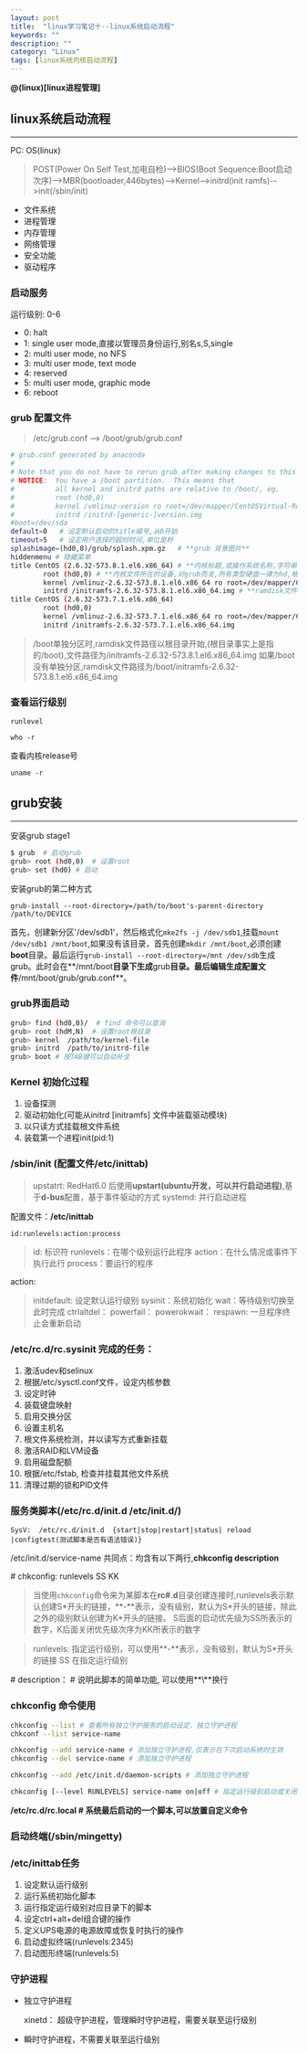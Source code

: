 ```yaml
---
layout: post
title:  "linux学习笔记十--linux系统启动流程"
keywords: ""
description: ""
category: "Linux" 
tags: [linux系统内核启动流程]
---
```


**@(linux)[linux进程管理]**

## linux系统启动流程
---

PC: OS(linux)

> POST(Power On Self Test,加电自检)-->BIOS(Boot Sequence:Boot启动次序)-->MBR(bootloader,446bytes)-->Kernel-->initrd(init ramfs)-->init(/sbin/init)


> 
* 文件系统
* 进程管理
* 内存管理
* 网络管理
* 安全功能
* 驱动程序

<!-- more -->

### 启动服务

运行级别: 0-6

>
- 0: halt
- 1: single user mode,直接以管理员身份运行,别名s,S,single
- 2: multi user mode, no NFS
- 3: multi user mode, text mode 
- 4: reserved 
- 5: multi user mode, graphic mode 
- 6: reboot 


### grub 配置文件

> /etc/grub.conf --> /boot/grub/grub.conf 

```bash
# grub.conf generated by anaconda
#
# Note that you do not have to rerun grub after making changes to this file
# NOTICE:  You have a /boot partition.  This means that
#          all kernel and initrd paths are relative to /boot/, eg.
#          root (hd0,0)
#          kernel /vmlinuz-version ro root=/dev/mapper/CentOSVirtual-Root
#          initrd /initrd-[generic-]version.img
#boot=/dev/sda
default=0   # 设定默认启动的title编号,从0开始
timeout=5   # 设定用户选择的超时时间,单位是秒
splashimage=(hd0,0)/grub/splash.xpm.gz   # **grub 背景图片**
hiddenmenu # 隐藏菜单
title CentOS (2.6.32-573.8.1.el6.x86_64) # **内核标题,或操作系统名称,字符串,可自由修改**
        root (hd0,0) # **内核文件所在的设备,对grub而言,所有类型硬盘一律为hd,格式为(hdM,N), hdM,M表示第几块硬盘,N表示该硬盘的第几个分区**
        kernel /vmlinuz-2.6.32-573.8.1.el6.x86_64 ro root=/dev/mapper/CentOSVirtual-Root rd_NO_LUKS rd_LVM_LV=CentOSVirtual/Swap LANG=en_US.UTF-8 rd_NO_MD SYSFONT=latarcyrheb-sun16 crashkernel=auto rd_LVM_LV=CentOSVirtual/Root  KEYBOARDTYPE=pc KEYTABLE=us rd_NO_DM rhgb quiet # **内核文件路劲,及传递给内核的参数**
        initrd /initramfs-2.6.32-573.8.1.el6.x86_64.img # **ramdisk文件路径**
title CentOS (2.6.32-573.7.1.el6.x86_64)
        root (hd0,0)
        kernel /vmlinuz-2.6.32-573.7.1.el6.x86_64 ro root=/dev/mapper/CentOSVirtual-Root rd_NO_LUKS rd_LVM_LV=CentOSVirtual/Swap LANG=en_US.UTF-8 rd_NO_MD SYSFONT=latarcyrheb-sun16 crashkernel=auto rd_LVM_LV=CentOSVirtual/Root  KEYBOARDTYPE=pc KEYTABLE=us rd_NO_DM rhgb quiet
        initrd /initramfs-2.6.32-573.7.1.el6.x86_64.img
```

> /boot单独分区时,ramdisk文件路径以根目录开始,(根目录事实上是指的/boot),文件路径为/initramfs-2.6.32-573.8.1.el6.x86_64.img
> 如果/boot没有单独分区,ramdisk文件路径为/boot/initramfs-2.6.32-573.8.1.el6.x86_64.img

### 查看运行级别

	runlevel 

	who -r

查看内核release号

	uname -r

## grub安装
---

安装grub stage1

```bash
$ grub  # 启动grub
grub> root (hd0,0)  # 设置root
grub> set (hd0) # 启动
``` 


安装grub的第二种方式

	grub-install --root-directory=/path/to/boot's-parent-directory /path/to/DEVICE

首先，创建新分区'/dev/sdb1'，然后格式化`mke2fs -j /dev/sdb1`,挂载`mount /dev/sdb1 /mnt/boot`,如果没有该目录，首先创建`mkdir /mnt/boot`,必须创建**boot**目录。最后运行`grub-install --root-directory=/mnt /dev/sdb`生成grub。此时会在**/mnt/boot**目录下生成**grub**目录。最后编辑生成配置文件**/mnt/boot/grub/grub.conf**。

### grub界面启动

```bash
grub> find (hd0,0)/  # find 命令可以查询
grub> root (hdM,N)  # 设置root根目录
grub> kernel  /path/to/kernel-file  
grub> initrd  /path/to/initrd-file
grub> boot # 按TAB键可以自动补全
```

### Kernel 初始化过程

> 
1. 设备探测
2. 驱动初始化(可能从initrd [initramfs] 文件中装载驱动模块)
3. 以只读方式挂载根文件系统
4. 装载第一个进程init(pid:1)

### /sbin/init (配置文件/etc/inittab)

> upstatrt:  RedHat6.0 后使用**upstart(ubuntu开发，可以并行启动进程)**,基于**d-bus**配置，基于事件驱动的方式
> systemd:  并行启动进程

配置文件：**/etc/inittab**

	id:runlevels:action:process

> id:  标识符
> runlevels：在哪个级别运行此程序
> action：在什么情况或事件下执行此行
> process：要运行的程序

action:
> initdefault: 设定默认运行级别
> sysinit：系统初始化
> wait：等待级别切换至此时完成
> ctrlaltdel：
> powerfail：
> powerokwait：
> respawn: 一旦程序终止会重新启动

### /etc/rc.d/rc.sysinit 完成的任务：

>
1. 激活udev和selinux
2. 根据/etc/sysctl.conf文件，设定内核参数
3. 设定时钟
4. 装载键盘映射
5. 启用交换分区
6. 设置主机名
7. 根文件系统检测，并以读写方式重新挂载
8. 激活RAID和LVM设备
9. 启用磁盘配额
10. 根据/etc/fstab, 检查并挂载其他文件系统
11. 清理过期的锁和PID文件

### 服务类脚本(/etc/rc.d/init.d /etc/init.d/)

	SysV:  /etc/rc.d/init.d  {start|stop|restart|status| reload |configtest(测试脚本是否有语法错误)}

/etc/init.d/service-name 共同点：均含有以下两行,**chkconfig description**

\# chkconfig:  runlevels SS KK 

> 当使用`chkconfig`命令来为某脚本在**rc#.d**目录创建连接时,runlevels表示默认创建S\*开头的链接，**-**表示，没有级别，默认为S*开头的链接，除此之外的级别默认创建为K\*开头的链接。
> S后面的启动优先级为SS所表示的数字，K后面关闭优先级次序为KK所表示的数字

> runlevels: 指定运行级别，可以使用**-**表示，没有级别，默认为S*开头的链接
> SS 在指定运行级别

\# description： # 说明此脚本的简单功能, 可以使用**\\**换行

### chkconfig 命令使用

```bash 
chkconfig --list # 查看所有独立守护服务的启动设定，独立守护进程
chkconf --list service-name 

chkconfig --add service-name # 添加独立守护进程,仅表示在下次启动系统时生效
chkconfig --del service-name # 添加独立守护进程

chkconfig --add /etc/init.d/daemon-scripts # 添加独立守护进程

chkconfig [--level RUNLEVELS] service-name on|off # 指定运行级别启动或关闭指定独立守护进程,如果省略级别指定,默认为2345级别
```

**/etc/rc.d/rc.local # 系统最后启动的一个脚本,可以放置自定义命令**

### 启动终端(/sbin/mingetty)

### /etc/inittab任务

>
1. 设定默认运行级别
2. 运行系统初始化脚本
3. 运行指定运行级别对应目录下的脚本
4. 设定ctrl+alt+del组合键的操作
5. 定义UPS电源的电源故障或恢复时执行的操作
6. 启动虚拟终端(runlevels:2345)
7. 启动图形终端(runlevels:5)

### 守护进程

- 独立守护进程

	xinetd： 超级守护进程，管理瞬时守护进程，需要关联至运行级别

- 瞬时守护进程，不需要关联至运行级别

